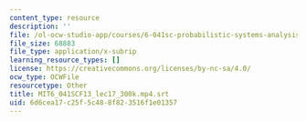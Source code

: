 ```yaml
---
content_type: resource
description: ''
file: /ol-ocw-studio-app/courses/6-041sc-probabilistic-systems-analysis-and-applied-probability-fall-2013/6d6cea17c25f5c488f823516f1e01357_MIT6_041SCF13_lec17_300k.mp4.vtt
file_size: 68883
file_type: application/x-subrip
learning_resource_types: []
license: https://creativecommons.org/licenses/by-nc-sa/4.0/
ocw_type: OCWFile
resourcetype: Other
title: MIT6_041SCF13_lec17_300k.mp4.srt
uid: 6d6cea17-c25f-5c48-8f82-3516f1e01357
---
```


